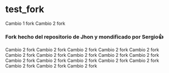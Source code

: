 # test_fork

Cambio 1 fork
Cambio 2 fork


### Fork hecho del repositorio de Jhon y mondificado por Sergio👍

Cambio 2 fork
Cambio 2 fork
Cambio 2 fork
Cambio 2 fork
Cambio 2 fork
Cambio 2 fork
Cambio 2 fork
Cambio 2 fork
Cambio 2 fork
Cambio 2 fork
Cambio 2 fork
Cambio 2 fork
Cambio 2 fork
Cambio 2 fork
Cambio 2 fork
Cambio 2 fork
Cambio 2 fork
Cambio 2 fork



